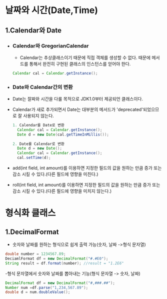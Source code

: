 # 날짜와 시간(Date,Time)
## 1.Calendar와 Date
  - ### Calendar와 GregorianCalendar
    - Calendar는 추상클래스이기 때문에 직접 객체를 생성할 수 없다. 때문에 메서드를 통해서 완전히 구현된 클래스의 인스턴스를 얻어야 한다.
    ```java
    Calendar cal = Calendar.getInstance();
    ```
   - ### Date와 Calendar간의 변환 
- Date는 잘짜와 시간을 다룰 목적으로 JDK1.0부터 제공되언 클래스이다.
- Calendar가 새로 추가되면서 Date는 대부분의 메서드가 'deprecated'되었으므로 잘 사용되지 않는다.
  ```java
  1. Calendar를 Date로 변환
    Calendar cal = Calendar.getInstance();
    Date d = new Date(cal.getTimeInMillis());
    
  2. Date를 Calendar로 변환
    Date d = new Date();
    Calendar cal = Calendar.getInstance();
    cal.setTime(d);
  ```

- add(int field, int amount)를 이용하면 지정한 필드의 값을 원하는 만큼 증가 또는 감소 시킬 수 있다.(다른 필드에 영향을 미친다.)
- roll(int field, int amount)를 이용하면 지정한 필드의 값을 원하는 만큼 증가 또는 감소 시킬 수 있다.(다른 필드에 영향을 미치지 않는다.)

# 형식화 클래스
## 1.DecimalFormat
  - 숫자와 날짜를 원하는 형식으로 쉽게 출력 가능(숫자, 날짜 ->형식 문자열)
  ```java
  double number = 1234567.89;
  DeciamlFormat df = new DecimalFormat("#.#E0");
  String result = df.format(number); //result = "1.2E6"
  ```
  -형식 문자열에서 숫자와 날짜를 뽑아내는 기능(형식 문자열 -> 숫자, 날짜)
  ```java
  DecimalFormat df = new DecimalFormat("#,###.##");
  Number num =df.parse("1,234,567.89");
  double d = num.doubleValue();
  ```
